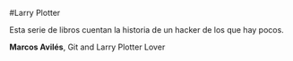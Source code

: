 #Larry Plotter

Esta serie de libros cuentan la historia de un hacker de los que hay pocos.


**Marcos Avilés**, Git and Larry Plotter Lover

